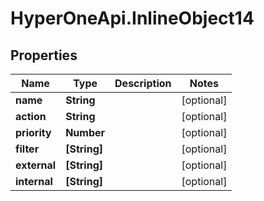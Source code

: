 # HyperOneApi.InlineObject14

## Properties
Name | Type | Description | Notes
------------ | ------------- | ------------- | -------------
**name** | **String** |  | [optional] 
**action** | **String** |  | [optional] 
**priority** | **Number** |  | [optional] 
**filter** | **[String]** |  | [optional] 
**external** | **[String]** |  | [optional] 
**internal** | **[String]** |  | [optional] 


